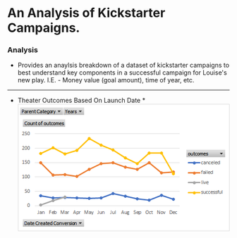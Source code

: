 # An Analysis of Kickstarter Campaigns. #
### Analysis ###
* Provides an anaylsis breakdown of a dataset of kickstarter campaigns to best understand key components in a successful campaign for Louise's new play. I.E. - Money value 
(goal amount), time of year, etc.
---
* Theater Outcomes Based On Launch Date *
![](Charts_and_Graphs/Outcomes_From_Launch_Date.png)
